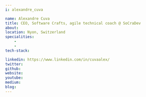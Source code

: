 ```yaml
---
i: alexandre_cuva

name: Alexandre Cuva
title: CEO, Software Crafts, agile technical coach @ SoCraDev
about: 
location: Nyon, Switzerland
specialities:
    - 
    - 
tech-stack: 

linkedin: https://www.linkedin.com/in/cuvaalex/
twitter: 
github: 
website: 
youtube: 
medium: 
blog: 
---
```

